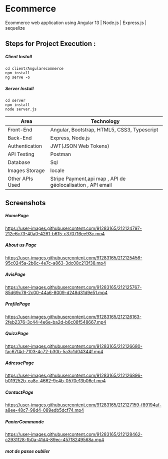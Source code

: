 # Ecommerce
Ecommerce web application using Angular 13  | Node.js | Express.js | sequelize    

## Steps for Project Execution :

##### Client Install
```
cd client/Angularecommerce
npm install
ng serve -o
```
##### Server Install
```
cd server
npm install
node server.js
```


<table>
<thead>
<tr>
<th>Area</th>
<th>Technology</th>
</tr>
</thead>
<tbody>
	<tr>
		<td>Front-End</td>
		<td>Angular, Bootstrap, HTML5, CSS3, Typescript</td>
	</tr>
	<tr>
		<td>Back-End</td>
		<td>Express, Node.js</td>
	</tr>
  <tr>
		<td>Authentication</td>
		<td>JWT(JSON Web Tokens)</td>
	</tr>
	<tr>
		<td>API Testing</td>
		<td>Postman</td>
	</tr>
	<tr>
		<td>Database</td>
		<td>Sql</td>
	</tr>
  <tr>
		<td>Images Storage</td>
		<td>locale</td>
	</tr>
    <tr>
		<td>Other APIs Used</td>
		<td>Stripe Payment,api map , API de géolocalisation , API email </td>
	</tr>
</tbody>
</table>

## Screenshots

##### HomePage
https://user-images.githubusercontent.com/91283165/212124797-212e6c73-40a0-4261-b615-c370716ee93c.mp4
##### About us Page
https://user-images.githubusercontent.com/91283165/212125456-95c0245a-2b6c-4e7c-a863-3dc08c213f38.mp4
##### AvisPage
https://user-images.githubusercontent.com/91283165/212125767-85d69c78-2c00-44a6-8009-d248d31d9e51.mp4
##### ProfilePage
https://user-images.githubusercontent.com/91283165/212126163-2feb2376-3c44-4e6e-ba2d-b6c08f548667.mp4
##### QuizzPage
https://user-images.githubusercontent.com/91283165/212126680-fac67f4d-7103-4c72-b30b-5a3c1d04344f.mp4
##### AdressePage
https://user-images.githubusercontent.com/91283165/212126896-b019252b-ea8c-4662-9c4b-0570e13b06cf.mp4
##### ContactPage
https://user-images.githubusercontent.com/91283165/212127159-f89194af-a8ee-48c7-98d4-089edb5dcf74.mp4
##### PanierCommande 
https://user-images.githubusercontent.com/91283165/212128462-c2931f28-fb0a-41d4-89ec-457f8249568a.mp4
##### mot de passe oublier 









